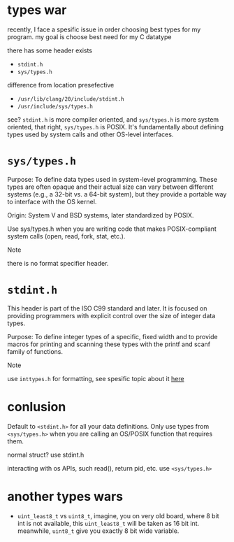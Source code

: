 # types war

recently, I face a spesific issue in order choosing best types for my program. my goal is choose best need for my C datatype

there has some header exists

- `stdint.h`
- `sys/types.h`

difference from location presefective

- `/usr/lib/clang/20/include/stdint.h`
- `/usr/include/sys/types.h`

see? `stdint.h` is more compiler oriented, and `sys/types.h` is more system oriented, that right, `sys/types.h` is POSIX. It's fundamentally about defining types used by system calls and other OS-level interfaces.

# `sys/types.h`

Purpose: To define data types used in system-level programming. These types are often opaque and their actual size can vary between different systems (e.g., a 32-bit vs. a 64-bit system), but they provide a portable way to interface with the OS kernel.

Origin: System V and BSD systems, later standardized by POSIX.

Use sys/types.h when you are writing code that makes POSIX-compliant system calls (open, read, fork, stat, etc.).

<div class="warning">

Note

there is no format specifier header.
</div>

# `stdint.h`
This header is part of the ISO C99 standard and later. It is focused on providing programmers with explicit control over the size of integer data types.

Purpose: To define integer types of a specific, fixed width and to provide macros for printing and scanning these types with the printf and scanf family of functions.

<div class="warning">

Note

use `inttypes.h` for formatting, see spesific topic about it [here](inttypes.md)
</div>

# conlusion
Default to `<stdint.h>` for all your data definitions. Only use types from `<sys/types.h>` when you are calling an OS/POSIX function that requires them.

normal struct? use stdint.h

interacting with os APIs, such read(), return pid, etc. use `<sys/types.h>`

# another types wars

- `uint_least8_t` vs `uint8_t`, imagine, you on very old board, where 8 bit int is not available, this `uint_least8_t` will be taken as 16 bit int. meanwhile, `uint8_t` give you exactly 8 bit wide variable.